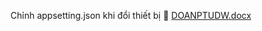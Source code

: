 Chỉnh appsetting.json khi đổi thiết bị 🐧
[DOANPTUDW.docx](https://github.com/user-attachments/files/18409957/DOANPTUDW.docx)
